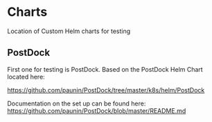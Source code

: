 # Charts
Location of Custom Helm charts for testing

## PostDock ##
First one for testing is PostDock. Based on the PostDock Helm Chart located here:

https://github.com/paunin/PostDock/tree/master/k8s/helm/PostDock

Documentation on the set up can be found here:
https://github.com/paunin/PostDock/blob/master/README.md
